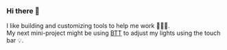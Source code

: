 ### Hi there 👋

I like building and customizing tools to help me work 👨🏼‍💻.  
My next mini-project might be using [BTT](https://community.folivora.ai) to adjust my lights using the touch bar 💡. 

<!--
**FBen3/FBen3** is a ✨ _special_ ✨ repository because its `README.md` (this file) appears on your GitHub profile.

Here are some ideas to get you started:

- 🔭 I’m currently working on ...
- 🌱 I’m currently learning ...
- 👯 I’m looking to collaborate on ...
- 🤔 I’m looking for help with ...
- 💬 Ask me about ...
- 📫 How to reach me: ...
- 😄 Pronouns: ...
- ⚡ Fun fact: ...
-->
